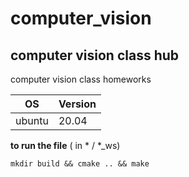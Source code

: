 # computer_vision
computer vision class hub
----------
computer vision class homeworks

|OS|Version|
|---|---|
|ubuntu|20.04|




**to run the file** ( in  * / *_ws)
```
mkdir build && cmake .. && make
```
